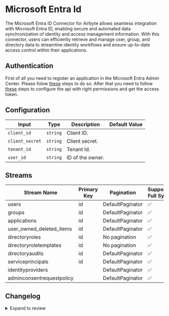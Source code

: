 # Microsoft Entra Id

The Microsoft Entra ID Connector for Airbyte allows seamless integration with Microsoft Entra ID, enabling secure and automated data synchronization of identity and access management information. With this connector, users can efficiently retrieve and manage user, group, and directory data to streamline identity workflows and ensure up-to-date access control within their applications.

## Authentication

First of all you need to register an application in the Microsoft Entra Admin Center. Please folow [these](https://learn.microsoft.com/en-us/graph/auth-register-app-v2) steps to do so. After that you need to follow [these](https://learn.microsoft.com/en-us/graph/auth-v2-service?context=graph%2Fapi%2F1.0&view=graph-rest-1.0&tabs=http) steps to configure the api with right permissions and get the access token.

## Configuration

| Input           | Type     | Description      | Default Value |
| --------------- | -------- | ---------------- | ------------- |
| `client_id`     | `string` | Client ID.       |               |
| `client_secret` | `string` | Client secret.   |               |
| `tenant_id`     | `string` | Tenant Id.       |               |
| `user_id`       | `string` | ID of the owner. |               |

## Streams

| Stream Name               | Primary Key | Pagination       | Supports Full Sync | Supports Incremental |
| ------------------------- | ----------- | ---------------- | ------------------ | -------------------- |
| users                     | id          | DefaultPaginator | ✅                 | ❌                   |
| groups                    | id          | DefaultPaginator | ✅                 | ❌                   |
| applications              | id          | DefaultPaginator | ✅                 | ❌                   |
| user_owned_deleted_items  | id          | DefaultPaginator | ✅                 | ❌                   |
| directoryroles            | id          | No pagination    | ✅                 | ❌                   |
| directoryroletemplates    | id          | No pagination    | ✅                 | ❌                   |
| directoryaudits           | id          | DefaultPaginator | ✅                 | ❌                   |
| serviceprincipals         | id          | DefaultPaginator | ✅                 | ❌                   |
| identityproviders         |             | DefaultPaginator | ✅                 | ❌                   |
| adminconsentrequestpolicy |             | DefaultPaginator | ✅                 | ❌                   |

## Changelog

<details>
  <summary>Expand to review</summary>

| Version | Date       | Pull Request                                             | Subject                                                                               |
| ------- | ---------- | -------------------------------------------------------- | ------------------------------------------------------------------------------------- |
| 0.0.22 | 2025-06-14 | [60484](https://github.com/airbytehq/airbyte/pull/60484) | Update dependencies |
| 0.0.21 | 2025-05-10 | [60185](https://github.com/airbytehq/airbyte/pull/60185) | Update dependencies |
| 0.0.20 | 2025-05-03 | [59253](https://github.com/airbytehq/airbyte/pull/59253) | Update dependencies |
| 0.0.19 | 2025-04-26 | [58775](https://github.com/airbytehq/airbyte/pull/58775) | Update dependencies |
| 0.0.18 | 2025-04-19 | [58218](https://github.com/airbytehq/airbyte/pull/58218) | Update dependencies |
| 0.0.17 | 2025-04-12 | [57872](https://github.com/airbytehq/airbyte/pull/57872) | Update dependencies |
| 0.0.16 | 2025-04-05 | [57073](https://github.com/airbytehq/airbyte/pull/57073) | Update dependencies |
| 0.0.15 | 2025-03-29 | [56704](https://github.com/airbytehq/airbyte/pull/56704) | Update dependencies |
| 0.0.14 | 2025-03-22 | [56005](https://github.com/airbytehq/airbyte/pull/56005) | Update dependencies |
| 0.0.13 | 2025-03-08 | [55508](https://github.com/airbytehq/airbyte/pull/55508) | Update dependencies |
| 0.0.12 | 2025-03-01 | [54777](https://github.com/airbytehq/airbyte/pull/54777) | Update dependencies |
| 0.0.11 | 2025-02-22 | [54355](https://github.com/airbytehq/airbyte/pull/54355) | Update dependencies |
| 0.0.10 | 2025-02-15 | [51193](https://github.com/airbytehq/airbyte/pull/51193) | Update dependencies |
| 0.0.9 | 2024-12-28 | [50630](https://github.com/airbytehq/airbyte/pull/50630) | Update dependencies |
| 0.0.8 | 2024-12-21 | [50133](https://github.com/airbytehq/airbyte/pull/50133) | Update dependencies |
| 0.0.7 | 2024-12-14 | [49596](https://github.com/airbytehq/airbyte/pull/49596) | Update dependencies |
| 0.0.6 | 2024-12-12 | [49270](https://github.com/airbytehq/airbyte/pull/49270) | Update dependencies |
| 0.0.5 | 2024-12-11 | [48941](https://github.com/airbytehq/airbyte/pull/48941) | Starting with this version, the Docker image is now rootless. Please note that this and future versions will not be compatible with Airbyte versions earlier than 0.64 |
| 0.0.4 | 2024-10-31 | [47997](https://github.com/airbytehq/airbyte/pull/47997) | Remove `audit_logs` and update auth remove `application_id_uri` parameter |
| 0.0.3 | 2024-10-29 | [47892](https://github.com/airbytehq/airbyte/pull/47892) | Update dependencies |
| 0.0.2 | 2024-10-28 | [47479](https://github.com/airbytehq/airbyte/pull/47479) | Update dependencies |
| 0.0.1   | 2024-10-18 |                                                          | Initial release by [@bishalbera](https://github.com/bishalbera) via Connector Builder |

</details>
